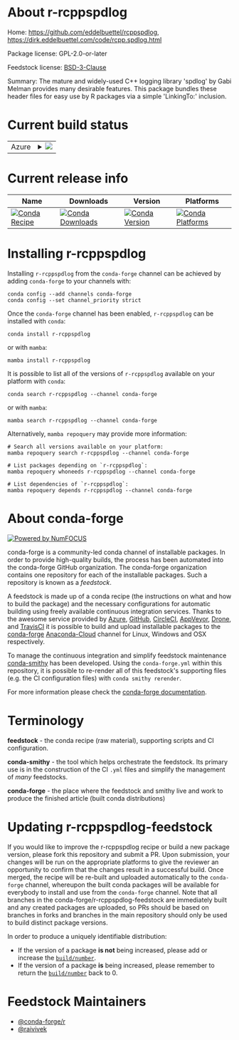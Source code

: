 About r-rcppspdlog
==================

Home: https://github.com/eddelbuettel/rcppspdlog, https://dirk.eddelbuettel.com/code/rcpp.spdlog.html

Package license: GPL-2.0-or-later

Feedstock license: [BSD-3-Clause](https://github.com/conda-forge/r-rcppspdlog-feedstock/blob/main/LICENSE.txt)

Summary: The mature and widely-used C++ logging library 'spdlog' by Gabi Melman provides many desirable features. This package bundles these header files for easy use by R packages via a simple 'LinkingTo:' inclusion.

Current build status
====================


<table>
    
  <tr>
    <td>Azure</td>
    <td>
      <details>
        <summary>
          <a href="https://dev.azure.com/conda-forge/feedstock-builds/_build/latest?definitionId=14884&branchName=main">
            <img src="https://dev.azure.com/conda-forge/feedstock-builds/_apis/build/status/r-rcppspdlog-feedstock?branchName=main">
          </a>
        </summary>
        <table>
          <thead><tr><th>Variant</th><th>Status</th></tr></thead>
          <tbody><tr>
              <td>linux_64_r_base4.0</td>
              <td>
                <a href="https://dev.azure.com/conda-forge/feedstock-builds/_build/latest?definitionId=14884&branchName=main">
                  <img src="https://dev.azure.com/conda-forge/feedstock-builds/_apis/build/status/r-rcppspdlog-feedstock?branchName=main&jobName=linux&configuration=linux_64_r_base4.0" alt="variant">
                </a>
              </td>
            </tr><tr>
              <td>linux_64_r_base4.1</td>
              <td>
                <a href="https://dev.azure.com/conda-forge/feedstock-builds/_build/latest?definitionId=14884&branchName=main">
                  <img src="https://dev.azure.com/conda-forge/feedstock-builds/_apis/build/status/r-rcppspdlog-feedstock?branchName=main&jobName=linux&configuration=linux_64_r_base4.1" alt="variant">
                </a>
              </td>
            </tr><tr>
              <td>osx_64_r_base4.0</td>
              <td>
                <a href="https://dev.azure.com/conda-forge/feedstock-builds/_build/latest?definitionId=14884&branchName=main">
                  <img src="https://dev.azure.com/conda-forge/feedstock-builds/_apis/build/status/r-rcppspdlog-feedstock?branchName=main&jobName=osx&configuration=osx_64_r_base4.0" alt="variant">
                </a>
              </td>
            </tr><tr>
              <td>osx_64_r_base4.1</td>
              <td>
                <a href="https://dev.azure.com/conda-forge/feedstock-builds/_build/latest?definitionId=14884&branchName=main">
                  <img src="https://dev.azure.com/conda-forge/feedstock-builds/_apis/build/status/r-rcppspdlog-feedstock?branchName=main&jobName=osx&configuration=osx_64_r_base4.1" alt="variant">
                </a>
              </td>
            </tr><tr>
              <td>win_64_r_base4.0</td>
              <td>
                <a href="https://dev.azure.com/conda-forge/feedstock-builds/_build/latest?definitionId=14884&branchName=main">
                  <img src="https://dev.azure.com/conda-forge/feedstock-builds/_apis/build/status/r-rcppspdlog-feedstock?branchName=main&jobName=win&configuration=win_64_r_base4.0" alt="variant">
                </a>
              </td>
            </tr><tr>
              <td>win_64_r_base4.1</td>
              <td>
                <a href="https://dev.azure.com/conda-forge/feedstock-builds/_build/latest?definitionId=14884&branchName=main">
                  <img src="https://dev.azure.com/conda-forge/feedstock-builds/_apis/build/status/r-rcppspdlog-feedstock?branchName=main&jobName=win&configuration=win_64_r_base4.1" alt="variant">
                </a>
              </td>
            </tr>
          </tbody>
        </table>
      </details>
    </td>
  </tr>
</table>

Current release info
====================

| Name | Downloads | Version | Platforms |
| --- | --- | --- | --- |
| [![Conda Recipe](https://img.shields.io/badge/recipe-r--rcppspdlog-green.svg)](https://anaconda.org/conda-forge/r-rcppspdlog) | [![Conda Downloads](https://img.shields.io/conda/dn/conda-forge/r-rcppspdlog.svg)](https://anaconda.org/conda-forge/r-rcppspdlog) | [![Conda Version](https://img.shields.io/conda/vn/conda-forge/r-rcppspdlog.svg)](https://anaconda.org/conda-forge/r-rcppspdlog) | [![Conda Platforms](https://img.shields.io/conda/pn/conda-forge/r-rcppspdlog.svg)](https://anaconda.org/conda-forge/r-rcppspdlog) |

Installing r-rcppspdlog
=======================

Installing `r-rcppspdlog` from the `conda-forge` channel can be achieved by adding `conda-forge` to your channels with:

```
conda config --add channels conda-forge
conda config --set channel_priority strict
```

Once the `conda-forge` channel has been enabled, `r-rcppspdlog` can be installed with `conda`:

```
conda install r-rcppspdlog
```

or with `mamba`:

```
mamba install r-rcppspdlog
```

It is possible to list all of the versions of `r-rcppspdlog` available on your platform with `conda`:

```
conda search r-rcppspdlog --channel conda-forge
```

or with `mamba`:

```
mamba search r-rcppspdlog --channel conda-forge
```

Alternatively, `mamba repoquery` may provide more information:

```
# Search all versions available on your platform:
mamba repoquery search r-rcppspdlog --channel conda-forge

# List packages depending on `r-rcppspdlog`:
mamba repoquery whoneeds r-rcppspdlog --channel conda-forge

# List dependencies of `r-rcppspdlog`:
mamba repoquery depends r-rcppspdlog --channel conda-forge
```


About conda-forge
=================

[![Powered by
NumFOCUS](https://img.shields.io/badge/powered%20by-NumFOCUS-orange.svg?style=flat&colorA=E1523D&colorB=007D8A)](https://numfocus.org)

conda-forge is a community-led conda channel of installable packages.
In order to provide high-quality builds, the process has been automated into the
conda-forge GitHub organization. The conda-forge organization contains one repository
for each of the installable packages. Such a repository is known as a *feedstock*.

A feedstock is made up of a conda recipe (the instructions on what and how to build
the package) and the necessary configurations for automatic building using freely
available continuous integration services. Thanks to the awesome service provided by
[Azure](https://azure.microsoft.com/en-us/services/devops/), [GitHub](https://github.com/),
[CircleCI](https://circleci.com/), [AppVeyor](https://www.appveyor.com/),
[Drone](https://cloud.drone.io/welcome), and [TravisCI](https://travis-ci.com/)
it is possible to build and upload installable packages to the
[conda-forge](https://anaconda.org/conda-forge) [Anaconda-Cloud](https://anaconda.org/)
channel for Linux, Windows and OSX respectively.

To manage the continuous integration and simplify feedstock maintenance
[conda-smithy](https://github.com/conda-forge/conda-smithy) has been developed.
Using the ``conda-forge.yml`` within this repository, it is possible to re-render all of
this feedstock's supporting files (e.g. the CI configuration files) with ``conda smithy rerender``.

For more information please check the [conda-forge documentation](https://conda-forge.org/docs/).

Terminology
===========

**feedstock** - the conda recipe (raw material), supporting scripts and CI configuration.

**conda-smithy** - the tool which helps orchestrate the feedstock.
                   Its primary use is in the construction of the CI ``.yml`` files
                   and simplify the management of *many* feedstocks.

**conda-forge** - the place where the feedstock and smithy live and work to
                  produce the finished article (built conda distributions)


Updating r-rcppspdlog-feedstock
===============================

If you would like to improve the r-rcppspdlog recipe or build a new
package version, please fork this repository and submit a PR. Upon submission,
your changes will be run on the appropriate platforms to give the reviewer an
opportunity to confirm that the changes result in a successful build. Once
merged, the recipe will be re-built and uploaded automatically to the
`conda-forge` channel, whereupon the built conda packages will be available for
everybody to install and use from the `conda-forge` channel.
Note that all branches in the conda-forge/r-rcppspdlog-feedstock are
immediately built and any created packages are uploaded, so PRs should be based
on branches in forks and branches in the main repository should only be used to
build distinct package versions.

In order to produce a uniquely identifiable distribution:
 * If the version of a package **is not** being increased, please add or increase
   the [``build/number``](https://docs.conda.io/projects/conda-build/en/latest/resources/define-metadata.html#build-number-and-string).
 * If the version of a package **is** being increased, please remember to return
   the [``build/number``](https://docs.conda.io/projects/conda-build/en/latest/resources/define-metadata.html#build-number-and-string)
   back to 0.

Feedstock Maintainers
=====================

* [@conda-forge/r](https://github.com/conda-forge/r/)
* [@raivivek](https://github.com/raivivek/)

